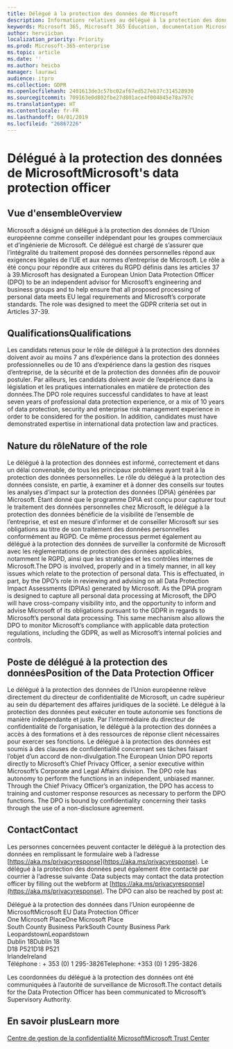 ```yaml
---
title: Délégué à la protection des données de Microsoft
description: Informations relatives au délégué à la protection des données de Microsoft de l’Union européenne concernant le RGPD
keywords: Microsoft 365, Microsoft 365 Éducation, documentation Microsoft 365, RGPD
author: herviicban
localization_priority: Priority
ms.prod: Microsoft-365-enterprise
ms.topic: article
ms.date: ''
ms.author: heicba
manager: laurawi
audience: itpro
ms.collection: GDPR
ms.openlocfilehash: 2401613de3c57bc02af67ed527eb37c314528930
ms.sourcegitcommit: 709163e0d802fbe27d801ace4f004045e78a797c
ms.translationtype: HT
ms.contentlocale: fr-FR
ms.lasthandoff: 04/01/2019
ms.locfileid: "26867226"
---
```

# <a name="microsofts-data-protection-officer"></a><span data-ttu-id="c9e4f-104">Délégué à la protection des données de Microsoft</span><span class="sxs-lookup"><span data-stu-id="c9e4f-104">Microsoft's data protection officer</span></span>

## <a name="overview"></a><span data-ttu-id="c9e4f-105">Vue d'ensemble</span><span class="sxs-lookup"><span data-stu-id="c9e4f-105">Overview</span></span>
<span data-ttu-id="c9e4f-p101">Microsoft a désigné un délégué à la protection des données de l’Union européenne comme conseiller indépendant pour les groupes commerciaux et d’ingénierie de Microsoft. Ce délégué est chargé de s’assurer que l’intégralité du traitement proposé des données personnelles répond aux exigences légales de l’UE et aux normes d’entreprise de Microsoft. Le rôle a été conçu pour répondre aux critères du RGPD définis dans les articles 37 à 39.</span><span class="sxs-lookup"><span data-stu-id="c9e4f-p101">Microsoft has designated a European Union Data Protection Officer (DPO) to be an independent advisor for Microsoft’s engineering and business groups and to help ensure that all proposed processing of personal data meets EU legal requirements and Microsoft’s corporate standards. The role was designed to meet the GDPR criteria set out in Articles 37-39.</span></span>

## <a name="qualifications"></a><span data-ttu-id="c9e4f-108">Qualifications</span><span class="sxs-lookup"><span data-stu-id="c9e4f-108">Qualifications</span></span>
<span data-ttu-id="c9e4f-p102">Les candidats retenus pour le rôle de délégué à la protection des données doivent avoir au moins 7 ans d’expérience dans la protection des données professionnelles ou de 10 ans d’expérience dans la gestion des risques d’entreprise, de la sécurité et de la protection des données afin de pouvoir postuler. Par ailleurs, les candidats doivent avoir de l’expérience dans la législation et les pratiques internationales en matière de protection des données.</span><span class="sxs-lookup"><span data-stu-id="c9e4f-p102">The DPO role requires successful candidates to have at least seven years of professional data protection experience, or a mix of 10 years of data protection, security and enterprise risk management experience in order to be considered for the position. In addition, candidates must have demonstrated expertise in international data protection law and practices.</span></span> 

## <a name="nature-of-the-role"></a><span data-ttu-id="c9e4f-111">Nature du rôle</span><span class="sxs-lookup"><span data-stu-id="c9e4f-111">Nature of the role</span></span>
<span data-ttu-id="c9e4f-p103">Le délégué à la protection des données est informé, correctement et dans un délai convenable, de tous les principaux problèmes ayant trait à la protection des données personnelles. Le rôle du délégué à la protection des données consiste, en partie, à examiner et à donner des conseils sur toutes les analyses d’impact sur la protection des données (DPIA) générées par Microsoft. Étant donné que le programme DPIA est conçu pour capturer tout le traitement des données personnelles chez Microsoft, le délégué à la protection des données bénéficie de la visibilité de l’ensemble de l’entreprise, et est en mesure d’informer et de conseiller Microsoft sur ses obligations au titre de son traitement des données personnelles conformément au RGPD. Ce même processus permet également au délégué à la protection des données de surveiller la conformité de Microsoft avec les réglementations de protection des données applicables, notamment le RGPD, ainsi que les stratégies et les contrôles internes de Microsoft.</span><span class="sxs-lookup"><span data-stu-id="c9e4f-p103">The DPO is involved, properly and in a timely manner, in all key issues which relate to the protection of personal data. This is effectuated, in part, by the DPO’s role in reviewing and advising on all Data Protection Impact Assessments (DPIAs) generated by Microsoft. As the DPIA program is designed to capture all personal data processing at Microsoft, the DPO will have cross-company visibility into, and the opportunity to inform and advise Microsoft of its obligations pursuant to the GDPR in regards to Microsoft’s personal data processing. This same mechanism also allows the DPO to monitor Microsoft’s compliance with applicable data protection regulations, including the GDPR, as well as Microsoft’s internal policies and controls.</span></span> 

## <a name="position-of-the-data-protection-officer"></a><span data-ttu-id="c9e4f-116">Poste de délégué à la protection des données</span><span class="sxs-lookup"><span data-stu-id="c9e4f-116">Position of the Data Protection Officer</span></span>
<span data-ttu-id="c9e4f-p104">Le délégué à la protection des données de l’Union européenne relève directement du directeur de confidentialité de Microsoft, un cadre supérieur au sein du département des affaires juridiques de la société. Le délégué à la protection des données peut exécuter en toute autonomie ses fonctions de manière indépendante et juste. Par l’intermédiaire du directeur de confidentialité de l’organisation, le délégué à la protection des données a accès à des formations et à des ressources de réponse client nécessaires pour exercer ses fonctions. Le délégué à la protection des données est soumis à des clauses de confidentialité concernant ses tâches faisant l’objet d’un accord de non-divulgation.</span><span class="sxs-lookup"><span data-stu-id="c9e4f-p104">The European Union DPO reports directly to Microsoft’s Chief Privacy Officer, a senior executive within Microsoft’s Corporate and Legal Affairs division.  The DPO role has autonomy to perform the functions in an independent, unbiased manner. Through the Chief Privacy Officer’s organization, the DPO has access to training and customer response resources as necessary to perform the DPO functions. The DPO is bound by confidentiality concerning their tasks through the use of a non-disclosure agreement.</span></span>  

## <a name="contact"></a><span data-ttu-id="c9e4f-121">Contact</span><span class="sxs-lookup"><span data-stu-id="c9e4f-121">Contact</span></span>
<span data-ttu-id="c9e4f-p105">Les personnes concernées peuvent contacter le délégué à la protection des données en remplissant le formulaire web à l’adresse [https://aka.ms/privacyresponse](https://aka.ms/privacyresponse). Le délégué à la protection des données peut également être contacté par courrier à l’adresse suivante :</span><span class="sxs-lookup"><span data-stu-id="c9e4f-p105">Data subjects may contact the data protection officer by filling out the webform at [https://aka.ms/privacyresponse](https://aka.ms/privacyresponse). The DPO can also be reached by post at:</span></span>

<span data-ttu-id="c9e4f-124">Délégué à la protection des données dans l’Union européenne de Microsoft</span><span class="sxs-lookup"><span data-stu-id="c9e4f-124">Microsoft EU Data Protection Officer</span></span><br>
<span data-ttu-id="c9e4f-125">One Microsoft Place</span><span class="sxs-lookup"><span data-stu-id="c9e4f-125">One Microsoft Place</span></span><br>
<span data-ttu-id="c9e4f-126">South County Business Park</span><span class="sxs-lookup"><span data-stu-id="c9e4f-126">South County Business Park</span></span><br>
<span data-ttu-id="c9e4f-127">Leopardstown</span><span class="sxs-lookup"><span data-stu-id="c9e4f-127">Leopardstown</span></span><br>
<span data-ttu-id="c9e4f-128">Dublin 18</span><span class="sxs-lookup"><span data-stu-id="c9e4f-128">Dublin 18</span></span><br>
<span data-ttu-id="c9e4f-129">D18 P521</span><span class="sxs-lookup"><span data-stu-id="c9e4f-129">D18 P521</span></span><br>
<span data-ttu-id="c9e4f-130">Irlande</span><span class="sxs-lookup"><span data-stu-id="c9e4f-130">Ireland</span></span><br>
<span data-ttu-id="c9e4f-131">Téléphone : + 353 (0) 1 295-3826</span><span class="sxs-lookup"><span data-stu-id="c9e4f-131">Telephone: +353 (0) 1 295-3826</span></span><br>

<span data-ttu-id="c9e4f-132">Les coordonnées du délégué à la protection des données ont été communiquées à l’autorité de surveillance de Microsoft.</span><span class="sxs-lookup"><span data-stu-id="c9e4f-132">The contact details for the Data Protection Officer has been communicated to Microsoft’s Supervisory Authority.</span></span>   

## <a name="learn-more"></a><span data-ttu-id="c9e4f-133">En savoir plus</span><span class="sxs-lookup"><span data-stu-id="c9e4f-133">Learn more</span></span>

[<span data-ttu-id="c9e4f-134">Centre de gestion de la confidentialité Microsoft</span><span class="sxs-lookup"><span data-stu-id="c9e4f-134">Microsoft Trust Center</span></span>](https://www.microsoft.com/TrustCenter/Privacy/gdpr/default.aspx)


